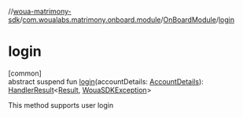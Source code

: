 //[woua-matrimony-sdk](../../../index.md)/[com.woualabs.matrimony.onboard.module](../index.md)/[OnBoardModule](index.md)/[login](login.md)

# login

[common]\
abstract suspend fun [login](login.md)(accountDetails: [AccountDetails](../../com.woualabs.matrimony.type/-account-details/index.md)): [HandlerResult](../../com.woualabs.matrimony.errors/-handler-result/index.md)<[Result](../../com.woualabs.matrimony.data.common/-result/index.md), [WouaSDKException](../../com.woualabs.matrimony.errors.exception/-woua-s-d-k-exception/index.md)>

This method supports user login
